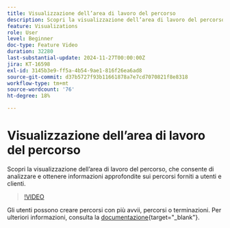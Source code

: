 ```yaml
---
title: Visualizzazione dell’area di lavoro del percorso
description: Scopri la visualizzazione dell’area di lavoro del percorso, che consente di analizzare e ottenere informazioni approfondite sui percorsi forniti a utenti e clienti.
feature: Visualizations
role: User
level: Beginner
doc-type: Feature Video
duration: 32280
last-substantial-update: 2024-11-27T00:00:00Z
jira: KT-16598
exl-id: 3145b3e9-ff5a-4b54-9ae1-816f26ea6ad8
source-git-commit: d37b5727f93b11661878a7e7cd7070821f8e8318
workflow-type: tm+mt
source-wordcount: '76'
ht-degree: 18%

---
```


# Visualizzazione dell’area di lavoro del percorso

Scopri la visualizzazione dell’area di lavoro del percorso, che consente di analizzare e ottenere informazioni approfondite sui percorsi forniti a utenti e clienti.

>[!VIDEO](https://video.tv.adobe.com/v/3440634/?learn=on&captions=ita)

Gli utenti possono creare percorsi con più avvii, percorsi o terminazioni. Per ulteriori informazioni, consulta la [documentazione](https://experienceleague.adobe.com/it/docs/analytics-platform/using/cja-workspace/visualizations/journey-canvas/journey-canvas){target="_blank"}.
